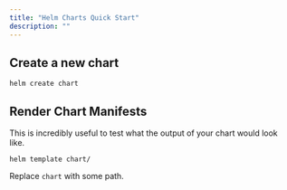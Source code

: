 ```yaml
---
title: "Helm Charts Quick Start"
description: ""
---
```

## Create a new chart

```
helm create chart
```

## Render Chart Manifests

This is incredibly useful to test what the output of your chart would look like.

```
helm template chart/
```
Replace `chart` with some path.

